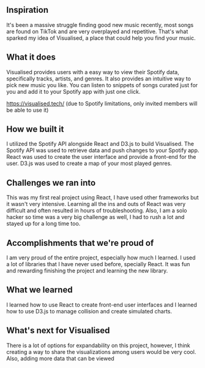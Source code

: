 ## Inspiration
It's been a massive struggle finding good new music recently, most songs are found on TikTok and are very overplayed and repetitive. That's what sparked my idea of Visualised, a place that could help you find your music. 
## What it does
Visualised provides users with a easy way to view their Spotify data, specifically tracks, artists, and genres. It also provides an intuitive way to pick new music you like. You can listen to snippets of songs curated just for you and add it to your Spotify app with just one click.

https://visualised.tech/ (due to Spotify limitations, only invited members will be able to use it)

## How we built it
I utilized the Spotify API alongside React and D3.js to build Visualised. The Spotify API was used to retrieve data and push changes to your Spotify app. React was used to create the user interface and provide a front-end for the user. D3.js was used to create a map of your most played genres.
## Challenges we ran into
This was my first real project using React, I have used other frameworks but it wasn't very intensive. Learning all the ins and outs of React was very difficult and often resulted in hours of troubleshooting. Also, I am a solo hacker so time was a very big challenge as well, I had to rush a lot and stayed up for a long time too.
## Accomplishments that we're proud of
I am very proud of the entire project, especially how much I learned. I used a lot of libraries that I have never used before, specially React. It was fun and rewarding finishing the project and learning the new library.
## What we learned
I learned how to use React to create front-end user interfaces and I learned how to use D3.js to manage collision and create simulated charts.
## What's next for Visualised
There is a lot of options for expandability on this project, however, I think creating a way to share the visualizations among users would be very cool. Also, adding more data that can be viewed
